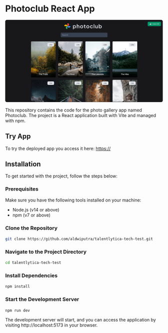 # Photoclub React App

![photoclub-banner](/public/photoclub-banner.png)

This repository contains the code for the photo gallery app named Photoclub. The project is a React application built with Vite and managed with npm.

## Try App

To try the deployed app you access it here: [https://](https://)

## Installation

To get started with the project, follow the steps below:

### Prerequisites

Make sure you have the following tools installed on your machine:

- Node.js (v14 or above)
- npm (v7 or above)

### Clone the Repository

```bash
git clone https://github.com/aldwiputra/talentlytica-tech-test.git
```

### Navigate to the Project Directory

```bash
cd talentlytica-tech-test
```

### Install Dependencies

```bash
npm install
```

### Start the Development Server

```bash
npm run dev
```

The development server will start, and you can access the application by visiting http://localhost:5173 in your browser.
